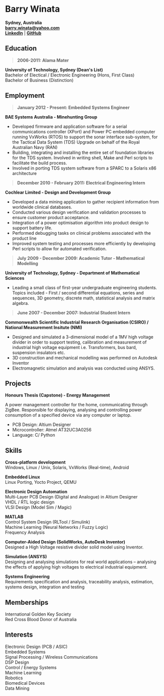 ##
# Barry Winata #
**Sydney, Australia**  
**barry.winata@yahoo.com**  
[**LinkedIn**](http://au.linkedin.com/in/barrywinata) | [**GitHub**](http://github.com/bwinata)
##

## Education ##
> **2006-2011: Alama Mater**  

**University of Technology, Sydney (Dean's List)**   
Bachelor of Electical / Electronic Engineering (Hons, First Class)  
Bachelor of Business (Distinction)

## Employment ##
> **January 2012 - Present: Embedded Systems Engineer**  

**BAE Systems Australia - Minehunting Group**  

* Developed firmware and application software for a serial communications controller (XPort) and Power PC embedded computer running VxWorks (RTOS) to support the sonar interface sub-system, for the Tactical Data System (TDS) Upgrade on behalf of the Royal Australian Navy (RAN)
* Building, integrating and installing the entire set of foundation libraries for the TDS system. Involved in writing shell, Make and Perl scripts to facilitate the build process.
* Involved in porting TDS system software from a SPARC to a Solaris x86 architecture

> **December 2010 - February 2011: Electrical Engineering Intern**

**Cochlear Limited - Design and Development Group**

* Developed a data mining application to gather recipient information from worldwide clinical databases.
* Conducted various design verification and validation processes to ensure customer product acceptance.
* Integration of a power optimisation algorithm into product design to support battery life.
* Performed debugging tasks on clinical problems associated with the product line
* Improved system testing and processes more efficiently by developing Perl scripts to allow for automated verification.

> **July 2009 - December 2009: Academic Tutor - Mathematical Modelling**

**University of Technology, Sydney - Department of Mathematical Sciences**

* Leading a small class of first-year undergraduate engineering students. Topics included - First / second differential equations, series and sequences, 3D geometry, discrete math, statistical analysis and matrix algebra.

> **June 2007 - December 2007: Industrial Student Intern**

**Commonwealth Scientific Industrial Research Organisation (CSIRO) / National Measurement Insitute (NMI)**

* Designed and simulated a 3-dimensional model of a 1MV high voltage divider in order to support testing,
calibration and measurement of industrial high voltage equipment i.e. Transformers, bus bard, suspension
insulators etc.
* 3D construction and mechanical modelling was performed on Autodesk Inventor
* Electromagnetic simulation and analysis was conducted using ANSYS.

## Projects ##

**Honours Thesis (Capstone) - Energy Management**

A power management controller for the home, communicating through ZigBee. Responsible for displaying, analysing and controlling power consumption of a specified device via any computer or laptop.

- PCB Design: Altium Designer
- Microcontroller: Atmel AT32UC3A0256
- Language: C/ Python

## Skills ##

**Cross-platform development**  
Windows, Linux / Unix, Solaris, VxWorks (Real-time), Android

**Embedded Linux**  
Linux Porting, Yocto Project, QEMU

**Electronic Design Automation**  
Multi-Layer PCB Design (Digital and Analogue) in Altium Designer  
VHDL / RTL logic design  
VLSI Design (Model Sim / Magic)
  
**MATLAB**  
Control System Design (RLTool / Simulink)  
Machine Learning (Neural Networks / Fuzzy Logic)  
Frequency Analysis  

**Computer-Aided Design (SolidWorks, AutoDesk Inventor)**  
Designed a High Voltage resistive divider solid model using Inventor.
  
**Simulation (ANSYS)**  
Designing and analysing simulations for real world applications – analysing the effects of applying high voltages to   electrical industrial equipment.
  
**Systems Engineering**  
Requirements specification and analysis, traceability analysis, estimation, systems design, integration and testing

## Memberships ##
International Golden Key Society  
Red Cross Blood Donor of Australia

## Interests ##
Electronic Design (PCB / ASIC)  
Embedded Systems  
Signal Processing / Wireless Communications  
DSP Design  
Control / Energy Systems  
Machine Learning  
Robotics  
Biomedical Devices  
Data Mining

